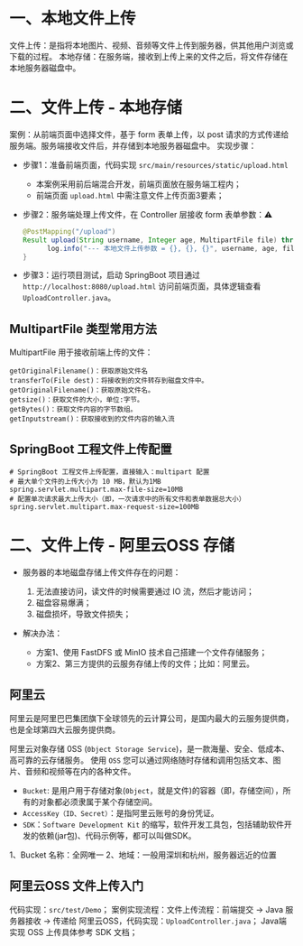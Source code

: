 # 一、本地文件上传
文件上传：是指将本地图片、视频、音频等文件上传到服务器，供其他用户浏览或下载的过程。
本地存储：在服务端，接收到上传上来的文件之后，将文件存储在本地服务器磁盘中。



# 二、文件上传 - 本地存储
案例：从前端页面中选择文件，基于 form 表单上传，以 post 请求的方式传递给服务端。服务端接收文件后，并存储到本地服务器磁盘中。
实现步骤：
- 步骤1：准备前端页面，代码实现 `src/main/resources/static/upload.html`
  - 本案例采用前后端混合开发，前端页面放在服务端工程内； 
  - 前端页面 `upload.html` 中需注意文件上传页面3要素；

- 步骤2：服务端处理上传文件，在 Controller 层接收 form 表单参数：⚠️
  ```java
  @PostMapping("/upload")
  Result upload(String username, Integer age, MultipartFile file) throws IOException {
        log.info("--- 本地文件上传参数 = {}, {}, {}", username, age, file);
  }
  ```
- 步骤3：运行项目测试，启动 SpringBoot 项目通过 `http://localhost:8080/upload.html` 访问前端页面，具体逻辑查看 `UploadController.java`。


## MultipartFile 类型常用方法
MultipartFile 用于接收前端上传的文件：
```
getOriginalFilename()：获取原始文件名
transferTo(File dest)：将接收到的文件转存到磁盘文件中。
getOriginalFilename()：获取原始文件名。
getsize()：获取文件的大小，单位:字节。
getBytes()：获取文件内容的字节数组。
getInputstream()：获取接收到的文件内容的输入流
```

## SpringBoot 工程文件上传配置
```properties
# SpringBoot 工程文件上传配置，直接输入：multipart 配置
# 最大单个文件的上传大小为 10 MB，默认为1MB
spring.servlet.multipart.max-file-size=10MB
# 配置单次请求最大上传大小（即，一次请求中的所有文件和表单数据总大小）
spring.servlet.multipart.max-request-size=100MB
```


# 二、文件上传 - 阿里云OSS 存储 
- 服务器的本地磁盘存储上传文件存在的问题：
  1. 无法直接访问，读文件的时候需要通过 IO 流，然后才能访问；
  2. 磁盘容易爆满；
  3. 磁盘损坏，导致文件损失；

- 解决办法：
  - 方案1、使用 FastDFS 或 MinIO 技术自己搭建一个文件存储服务；
  - 方案2、第三方提供的云服务存储上传的文件；比如：阿里云。

## 阿里云
阿里云是阿里巴巴集团旗下全球领先的云计算公司，是国内最大的云服务提供商，也是全球第四大云服务提供商。

阿里云对象存储 0SS (`0bject Storage Service`)，是一款海量、安全、低成本、高可靠的云存储服务。
使用 `OSS` 您可以通过网络随时存储和调用包括文本、图片、音频和视频等在内的各种文件。

* `Bucket`: 是用户用于存储对象(`0bject`，就是文件)的容器（即，存储空间），所有的对象都必须隶属于某个存储空间。
* `AccessKey（ID、Secret）`：是指阿里云账号的身份凭证。
* `SDK`：`Software Development Kit` 的缩写，软件开发工具包，包括辅助软件开发的依赖(jar包)、代码示例等，都可以叫做SDK。

1、Bucket 名称：全网唯一
2、地域：一般用深圳和杭州，服务器远近的位置

## 阿里云OSS 文件上传入门
代码实现：`src/test/Demo`；
案例实现流程：文件上传流程：前端提交 -> Java 服务器接收 -> 传递给 阿里云OSS，代码实现：`UploadController.java`；
Java端实现 OSS 上传具体参考 SDK 文档；

